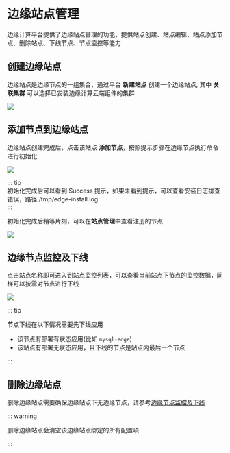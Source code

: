 # 边缘站点管理

边缘计算平台提供了边缘站点管理的功能，提供站点创建、站点编辑、站点添加节点、删除站点、下线节点、节点监控等能力



## 创建边缘站点

边缘站点是边缘节点的一组集合，通过平台 **新建站点** 创建一个边缘站点, 其中 **关联集群** 可以选择已安装边缘计算云端组件的集群

![](http://terminus-paas.oss-cn-hangzhou.aliyuncs.com/paas-doc/2021/04/06/72c63892-4157-4cca-8b81-11a9d006e6f6.png)



## 添加节点到边缘站点

边缘站点创建完成后，点击该站点 **添加节点**，按照提示步骤在边缘节点执行命令进行初始化

![](http://terminus-paas.oss-cn-hangzhou.aliyuncs.com/paas-doc/2021/04/06/0b8f8e3a-5cd3-4673-899c-0a00e9af2c2e.png)

::: tip  
初始化完成后可以看到 Success 提示，如果未看到提示，可以查看安装日志排查错误，路径 /tmp/edge-install.log  
:::

初始化完成后稍等片刻，可以在**站点管理**中查看注册的节点

![](http://terminus-paas.oss-cn-hangzhou.aliyuncs.com/paas-doc/2021/04/06/e40c1592-c97c-46aa-849f-8d49d2559fff.png)



## 边缘节点监控及下线

点击站点名称即可进入到站点监控列表，可以查看当前站点下节点的监控数据，同样可以按需对节点进行下线

![](http://terminus-paas.oss-cn-hangzhou.aliyuncs.com/paas-doc/2021/04/06/a16b350f-417a-4c12-bc86-7b07c850da0b.png)

::: tip  

节点下线在以下情况需要先下线应用

- 该节点有部署有状态应用(比如 `mysql-edge`)
- 该站点有部署无状态应用，且下线的节点是站点内最后一个节点

::: 

## 删除边缘站点

删除边缘站点需要确保边缘站点下无边缘节点，请参考[边缘节点监控及下线](#边缘节点监控及下线)

::: warning

删除边缘站点会清空该边缘站点绑定的所有配置项  

:::